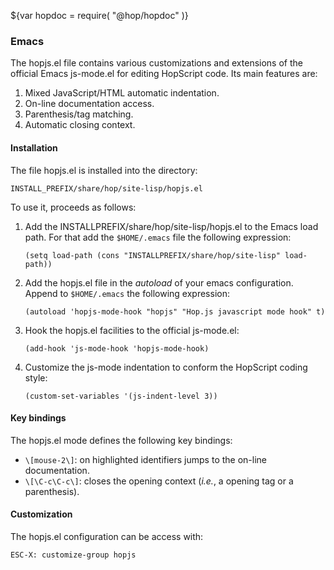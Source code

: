 ${var hopdoc = require( "@hop/hopdoc" )}


### Emacs ###

The hopjs.el file contains various customizations and extensions of
the official Emacs js-mode.el for editing HopScript code. Its main features
are:

  1. Mixed JavaScript/HTML automatic indentation.
  2. On-line documentation access.
  3. Parenthesis/tag matching.
  4. Automatic closing context.


#### Installation ####

The file hopjs.el is installed into the directory:

    INSTALL_PREFIX/share/hop/site-lisp/hopjs.el

To use it, proceeds as follows:

 1. Add the INSTALLPREFIX/share/hop/site-lisp/hopjs.el to the Emacs
 load path. For that add the `$HOME/.emacs` file the following expression:
 
        (setq load-path (cons "INSTALLPREFIX/share/hop/site-lisp" load-path))

 2. Add the hopjs.el file in the _autoload_ of your emacs configuration.
 Append to `$HOME/.emacs` the following expression:
 
        (autoload 'hopjs-mode-hook "hopjs" "Hop.js javascript mode hook" t)

 3. Hook the hopjs.el facilities to the official js-mode.el:
 
        (add-hook 'js-mode-hook 'hopjs-mode-hook)

 4. Customize the js-mode indentation to conform the HopScript coding
 style:
 
        (custom-set-variables '(js-indent-level 3))


#### Key bindings ####

The hopjs.el mode defines the following key bindings:

  * `\[mouse-2\]`: on highlighted identifiers jumps to the on-line documentation.
  * `\[\C-c\C-c\]`: closes the opening context (_i.e._, a opening tag or a
  parenthesis).


#### Customization ####

The hopjs.el configuration can be access with:

    ESC-X: customize-group hopjs
